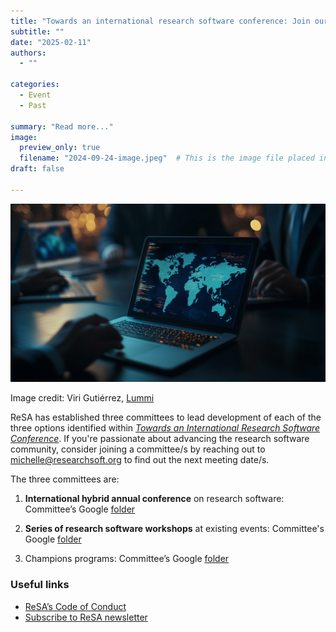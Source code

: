 ```yaml
---
title: "Towards an international research software conference: Join our committees!"
subtitle: ""
date: "2025-02-11"
authors:
  - ""

categories: 
  - Event
  - Past

summary: "Read more..."
image:
  preview_only: true
  filename: "2024-09-24-image.jpeg"  # This is the image file placed in static/media/
draft: false  

---
```


![global connectivity - work on laptop](2024-09-24-image.jpeg)

Image credit: Viri Gutiérrez, [Lummi](https://www.lummi.ai/photo/global-connectivity-work-on-laptop-hhipk)

ReSA has established three committees to lead development of each of the three options identified within [*Towards an International Research Software Conference*](https://zenodo.org/records/14793104). If you're passionate about advancing the research software community, consider joining a committee/s by reaching out to [michelle@researchsoft.org](mailto:michelle@researchsoft.org) to find out the next meeting date/s.

The three committees are:

1) **International hybrid annual conference** on research software: Committee’s Google [folder](https://drive.google.com/drive/u/0/folders/1qoDYOJLukuOP53iVEqB2RaY_saZdOPWM)

2) **Series of research software workshops** at existing events: Committee's Google [folder](https://drive.google.com/drive/u/0/folders/1YsBW2PjIcSGzaI4rGqtxs4Nez47fpjoG)

3) Champions programs: Committee’s Google [folder](https://drive.google.com/drive/u/0/folders/1PGAP96f-Fj8Sw4gr_47soZffSTq5bJAp)

### Useful links
  * [ReSA’s Code of Conduct](/about/code-of-conduct/)
  * [Subscribe to ReSA newsletter](https://www.researchsoft.org/news/)

